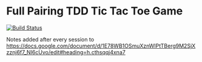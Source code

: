 # Full Pairing TDD Tic Tac Toe Game
[![Build Status](https://snap-ci.com/chischaschos/tic-tac-toe-pairing-with-pollo/branch/master/build_image)](https://snap-ci.com/chischaschos/tic-tac-toe-pairing-with-pollo/branch/master)

Notes added after every session to https://docs.google.com/document/d/1E78WB1OSmuXznWlPtTBerg9M2SjXzznj6f7_NI6cUvo/edit#heading=h.cthsqqj4xna7
